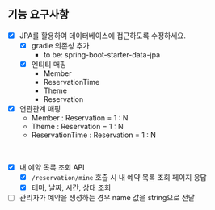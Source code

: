 ## 기능 요구사항
- [x] JPA를 활용하여 데이터베이스에 접근하도록 수정하세요.
  - [x] gradle 의존성 추가  
    - to be: spring-boot-starter-data-jpa
  - [x] 엔티티 매핑  
      - Member 
      - ReservationTime
      - Theme 
      - Reservation
- [x] 연관관계 매핑
  - Member : Reservation = 1 : N
  - Theme : Reservation = 1 : N
  - ReservationTime : Reservation = 1 : N
  
<br>

- [x] 내 예약 목록 조회 API
  - [x] `/reservation/mine` 호출 시 내 예약 목록 조회 페이지 응답
  - [x] 테마, 날짜, 시간, 상태 조회
- [ ] 관리자가 예약을 생성하는 경우 name 값을 string으로 전달
